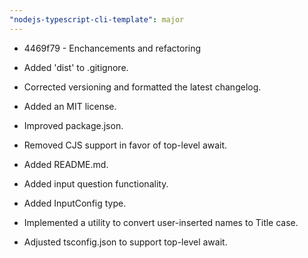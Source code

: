 ```yaml
---
"nodejs-typescript-cli-template": major
---
```


- 4469f79 - Enchancements and refactoring

- Added 'dist' to .gitignore.
- Corrected versioning and formatted the latest changelog.
- Added an MIT license.
- Improved package.json.
- Removed CJS support in favor of top-level await.
- Added README.md.
- Added input question functionality.
- Added InputConfig type.
- Implemented a utility to convert user-inserted names to Title case.
- Adjusted tsconfig.json to support top-level await.